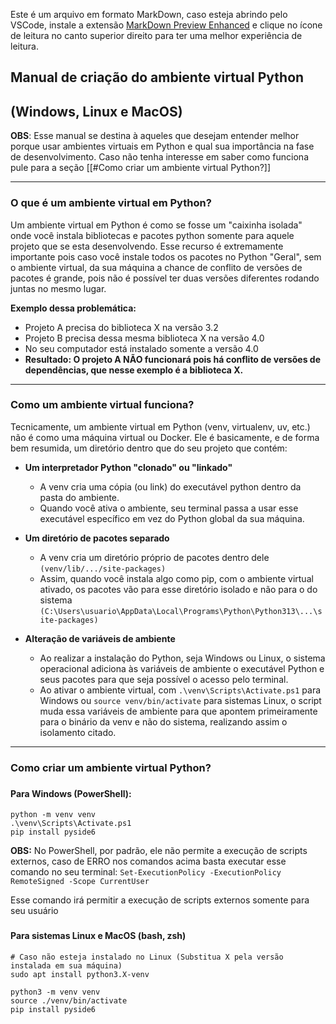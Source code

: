 Este é um arquivo em formato MarkDown, caso esteja abrindo pelo VSCode, instale a extensão [MarkDown Preview Enhanced](https://marketplace.visualstudio.com/items?itemName=shd101wyy.markdown-preview-enhanced) e clique no ícone de leitura no canto superior direito para ter uma melhor experiência de leitura.


## Manual de criação do ambiente virtual Python
## (Windows, Linux e MacOS)

**OBS**: Esse manual se destina à aqueles que desejam entender melhor porque usar ambientes virtuais em Python e qual sua importância na fase de desenvolvimento. Caso não tenha interesse em saber como funciona pule para a seção [[#Como criar um ambiente virtual Python?]]

---

### O que é um ambiente virtual em Python?

Um ambiente virtual em Python é como se fosse um "caixinha isolada" onde você instala bibliotecas e pacotes python somente para aquele projeto que se esta desenvolvendo. Esse recurso é extremamente importante pois caso você instale todos os pacotes no Python "Geral", sem o ambiente virtual, da sua máquina a chance de conflito de versões de pacotes é grande, pois não é possível ter duas versões diferentes rodando juntas no mesmo lugar.

**Exemplo dessa problemática:**
* Projeto A precisa do biblioteca X na versão 3.2
* Projeto B precisa dessa mesma biblioteca X na versão 4.0
* No seu computador está instalado somente a versão 4.0
* **Resultado: O projeto A NÃO funcionará pois há conflito de versões de dependências, que nesse exemplo é a biblioteca X.**

---

### Como um ambiente virtual funciona?

Tecnicamente, um ambiente virtual em Python (venv, virtualenv, uv, etc.) não é como uma máquina virtual ou Docker. Ele é basicamente, e de forma bem resumida, um diretório dentro que do seu projeto que contém:

* **Um interpretador Python "clonado" ou "linkado"**
	* A venv cria uma cópia (ou link) do executável python dentro da pasta do ambiente.
	* Quando você ativa o ambiente, seu terminal passa a usar esse executável específico em vez do Python global da sua máquina.
	
* **Um diretório de pacotes separado**
	* A venv cria um diretório próprio de pacotes dentro dele `(venv/lib/.../site-packages)`
	* Assim, quando você instala algo como pip, com o ambiente virtual ativado, os pacotes vão para esse diretório isolado e não para o do sistema `(C:\Users\usuario\AppData\Local\Programs\Python\Python313\...\site-packages)`
	
* **Alteração de variáveis de ambiente**
	* Ao realizar a instalação do Python, seja Windows ou Linux, o sistema operacional adiciona às variáveis de ambiente o executável Python e seus pacotes para que seja possível o acesso pelo terminal.
	* Ao ativar o ambiente virtual, com `.\venv\Scripts\Activate.ps1` para Windows ou `source venv/bin/activate` para sistemas Linux, o script muda essa variáveis de ambiente para  que apontem primeiramente para o binário da venv e não do sistema, realizando assim o isolamento citado.

---

### Como criar um ambiente virtual Python?

###

#### Para Windows (PowerShell):
```
python -m venv venv
.\venv\Scripts\Activate.ps1
pip install pyside6
```

**OBS:** No PowerShell, por padrão, ele não permite a execução de scripts externos, caso de ERRO nos comandos acima basta executar esse comando no seu terminal:
`Set-ExecutionPolicy -ExecutionPolicy RemoteSigned -Scope CurrentUser`

Esse comando irá permitir a execução de scripts externos somente para seu usuário

###

#### Para sistemas Linux e MacOS (bash, zsh)
```
# Caso não esteja instalado no Linux (Substitua X pela versão instalada em sua máquina)
sudo apt install python3.X-venv

python3 -m venv venv
source ./venv/bin/activate
pip install pyside6
```
